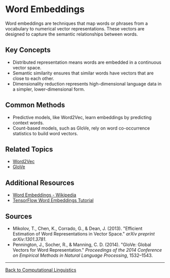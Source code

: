 # Word Embeddings

Word embeddings are techniques that map words or phrases from a vocabulary to numerical vector representations. These vectors are designed to capture the semantic relationships between words.

## Key Concepts

- Distributed representation means words are embedded in a continuous vector space.
- Semantic similarity ensures that similar words have vectors that are close to each other.
- Dimensionality reduction represents high-dimensional language data in a simpler, lower-dimensional form.

## Common Methods

- Predictive models, like Word2Vec, learn embeddings by predicting context words.
- Count-based models, such as GloVe, rely on word co-occurrence statistics to build word vectors.

## Related Topics

- [Word2Vec](Word2Vec.md)
- [GloVe](GloVe.md)

## Additional Resources

- [Word Embeddings - Wikipedia](https://en.wikipedia.org/wiki/Word_embedding)
- [TensorFlow Word Embeddings Tutorial](https://www.tensorflow.org/tutorials/text/word_embeddings)

## Sources

- Mikolov, T., Chen, K., Corrado, G., & Dean, J. (2013). "Efficient Estimation of Word Representations in Vector Space." *arXiv preprint arXiv:1301.3781*.
- Pennington, J., Socher, R., & Manning, C. D. (2014). "GloVe: Global Vectors for Word Representation." *Proceedings of the 2014 Conference on Empirical Methods in Natural Language Processing*, 1532–1543.

---

[Back to Computational Linguistics](../README.md)